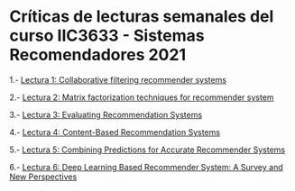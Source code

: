 # Críticas de lecturas semanales del curso IIC3633 - Sistemas Recomendadores 2021

1.- [Lectura 1: Collaborative filtering recommender systems](https://github.com/jdiazram/lecturasIIC3633-2021/blob/main/lectura1-1.md)

2.- [Lectura 2: Matrix factorization techniques for recommender system](https://github.com/jdiazram/lecturasIIC3633-2021/blob/main/lectura2-1.md)

3.- [Lectura 3: Evaluating Recommendation Systems](https://github.com/jdiazram/lecturasIIC3633-2021/blob/main/lectura3-1.md)

4.- [Lectura 4: Content-Based Recommendation Systems](https://github.com/jdiazram/lecturasIIC3633-2021/blob/main/lectura4-1.md)

5.- [Lectura 5: Combining Predictions for Accurate Recommender Systems](https://github.com/jdiazram/lecturasIIC3633-2021/blob/main/lectura5-1.md)

6.- [Lectura 6: Deep Learning Based Recommender System: A Survey and New Perspectives](https://github.com/jdiazram/lecturasIIC3633-2021/blob/main/lectura6-1.md)
